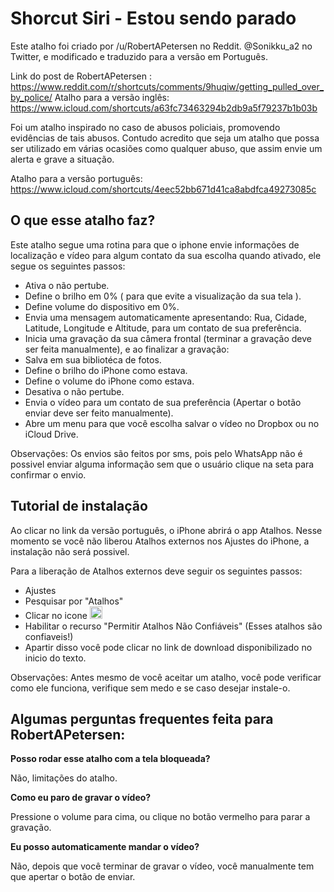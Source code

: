 # Shorcut Siri - Estou sendo parado

Este atalho foi criado por /u/RobertAPetersen no Reddit. @Sonikku_a2 no Twitter, e modificado e traduzido para a versão em Português.

Link do post de RobertAPetersen : https://www.reddit.com/r/shortcuts/comments/9huqiw/getting_pulled_over_by_police/
Atalho para a versão inglês: https://www.icloud.com/shortcuts/a63fc73463294b2db9a5f79237b1b03b

Foi um atalho inspirado no caso de abusos policiais, promovendo evidências de tais abusos. Contudo acredito que seja um atalho que possa ser utilizado em várias ocasiões como qualquer abuso, que assim envie um alerta e grave a situação.

Atalho para a versão português: https://www.icloud.com/shortcuts/4eec52bb671d41ca8abdfca49273085c

## O que esse atalho faz?

Este atalho segue uma rotina para que o iphone envie informações de localização e vídeo para algum contato da sua escolha quando ativado, ele segue os seguintes passos:

 - Ativa o não pertube.
 - Define o brilho em 0% ( para que evite a visualização da sua tela ).
 - Define volume do dispositivo em 0%.
 - Envia uma mensagem automaticamente apresentando: Rua, Cidade, Latitude, Longitude e Altitude, para um contato de sua preferência.
 - Inicia uma gravação da sua câmera frontal (terminar a gravação deve ser feita manualmente), e ao finalizar a gravação:
 - Salva em sua bibliotéca de fotos.
 - Define o brilho do iPhone como estava.
 - Define o volume do iPhone como estava.
 - Desativa o não pertube.
 - Envia o vídeo para um contato de sua preferência (Apertar o botão enviar deve ser feito manualmente).
 - Abre um menu para que você escolha salvar o vídeo no Dropbox ou no iCloud Drive.
 
Observações: Os envios são feitos por sms, pois pelo WhatsApp não é possivel enviar alguma informação sem que o usuário clique na seta para confirmar o envio.

## Tutorial de instalação

Ao clicar no link da versão português, o iPhone abrirá o app Atalhos. Nesse momento se você não liberou Atalhos externos nos Ajustes do iPhone, a instalação não será possivel.

Para a liberação de Atalhos externos deve seguir os seguintes passos:

 - Ajustes
 - Pesquisar por "Atalhos"
 - Clicar no icone <img src="https://i.imgur.com/3OrRRqw.jpg" width="20px" height="auto">
 - Habilitar o recurso "Permitir Atalhos Não Confiáveis" (Esses atalhos são confiaveis!)
 - Apartir disso você pode clicar no link de download disponibilizado no inicio do texto.

Observações: Antes mesmo de você aceitar um atalho, você pode verificar como ele funciona, verifique sem medo e se caso desejar instale-o.

## Algumas perguntas frequentes feita para RobertAPetersen:

**Posso rodar esse atalho com a tela bloqueada?**

Não, limitações do atalho.

**Como eu paro de gravar o vídeo?**

Pressione o volume para cima, ou clique no botão vermelho para parar a gravação.

**Eu posso automaticamente mandar o vídeo?**

Não, depois que você terminar de gravar o vídeo, você manualmente tem que apertar o botão de enviar.

